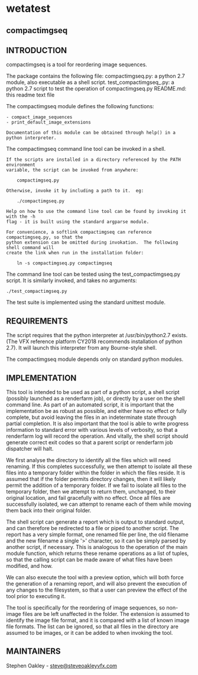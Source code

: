 # wetatest

compactimgseq
-------------

INTRODUCTION
------------
compactimgseq is a tool for reordering image sequences.

The package contains the following file:
    compactimgseq.py:       a python 2.7 module, also executable as a shell script.
    test_compactimgseq_.py: a python 2.7 script to test the operation of compactimgseq.py
    README.md:             this readme text file



The compactimgseq module defines the following functions:

    - compact_image_sequences
    - print_default_image_extensions

    Documentation of this module can be obtained through help() in a python interpreter.



The compactimgseq command line tool can be invoked in a shell.

    If the scripts are installed in a directory referenced by the PATH environment
    variable, the script can be invoked from anywhere:

        compactimgseq.py

    Otherwise, invoke it by including a path to it.  eg:

        ./compactimgseq.py

    Help on how to use the command line tool can be found by invoking it with the -h
    flag - it is built using the standard argparse module.

    For convenience, a softlink compactimgseq can reference compactimgseq.py, so that the
    python extension can be omitted during invokation.  The following shell command will
    create the link when run in the installation folder:

        ln -s compactimgseq.py compactimgseq



The command line tool can be tested using the test_compactimgseq.py script.
It is similarly invoked, and takes no arguments:

    ./test_compactimgseq.py
    
The test suite is implemented using the standard unittest module.



REQUIREMENTS
------------
The script requires that the python interpreter at /usr/bin/python2.7 exists.
(The VFX reference platform CY2018 recommends installation of python 2.7).
It will launch this interpreter from any Bourne-style shell.

The compactimgseq module depends only on standard python modules.



IMPLEMENTATION
--------------
This tool is intended to be used as part of a python script, a shell script (possibly
launched as a renderfarm job), or directly by a user on the shell command line.
As part of an automated script, it is important that the implementation be as robust
as possible, and either have no effect or fully complete, but avoid leaving the files
in an indeterminate state through partial completion.  It is also important that the
tool is able to write progress information to standard error with various levels of
verbosity, so that a renderfarm log will record the operation.  And vitally, the
shell script should generate correct exit codes so that a parent script or renderfarm
job dispatcher will halt.

We first analyse the directory to identify all the files which will need
renaming.  If this completes successfully, we then attempt to isolate all these files
into a temporary folder within the folder in which the files reside.  It is assumed that
if the folder permits directory changes, then it will likely permit the addition of a
temporary folder.  If we fail to isolate all files to the temporary folder, then we
attempt to return them, unchanged, to their original location, and fail gracefully with
no effect.
Once all files are successfully isolated, we can attempt to rename each of them while
moving them back into their original folder.

The shell script can generate a report which is output to standard output, and can
therefore be redirected to a file or piped to another script.  The report has a very
simple format, one renamed file per line, the old filename and the new filename
a single '>' character, so it can be simply parsed by another script, if necessary.
This is analogous to the operation of the main module function, which returns these
rename operations as a list of tuples, so that the calling script can be made aware of
what files have been modified, and how.

We can also execute the tool with a preview option, which will both force the
generation of a renaming report, and will also prevent the execution of any changes to
the filesystem, so that a user can preview the effect of the tool prior to executing it.

The tool is specifically for the reordering of image sequences, so non-image files are
be left unaffected in the folder.  The extension is assumed to identify the image file
format, and it is compared with a list of known image file formats.  The list can
be ignored, so that all files in the directory are assumed to be images, or it can be
added to when invoking the tool.



MAINTAINERS
-----------
Stephen Oakley - steve@steveoakleyvfx.com
